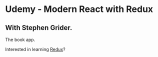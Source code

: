 # Udemy - Modern React with Redux 
## With Stephen Grider.

The book app.

Interested in learning [Redux](https://www.udemy.com/react-redux/)?
